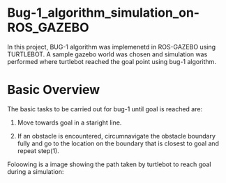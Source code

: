 # Bug-1_algorithm_simulation_on-ROS_GAZEBO

In this project, BUG-1 algorithm was implemenetd in ROS-GAZEBO using TURTLEBOT. A sample gazebo world was chosen and simulation was performed where turtlebot reached the goal point using bug-1 algorithm.

# Basic Overview
The basic tasks to be carried out for bug-1 until goal is reached are:

1. Move towards goal in a staright line.

2. If an obstacle is encountered, circumnavigate the obstacle boundary fully
and go to the location on the boundary that is closest to goal and repeat
step(1).

Foloowing is a image showing the path taken by turtlebot to reach goal during a simulation:
